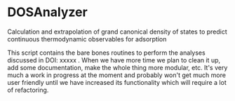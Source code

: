 # DOSAnalyzer
Calculation and extrapolation of grand canonical density of states to predict continuous thermodynamic observables for adsorption

This script contains the bare bones routines to perform the analyses discussed in DOI: xxxxx . When we have more time we plan to clean it up, add some documentation, make the whole thing more modular, etc. It's very much a work in progress at the moment and probably won't get much more user friendly until we have increased its functionality which will require a lot of refactoring.
